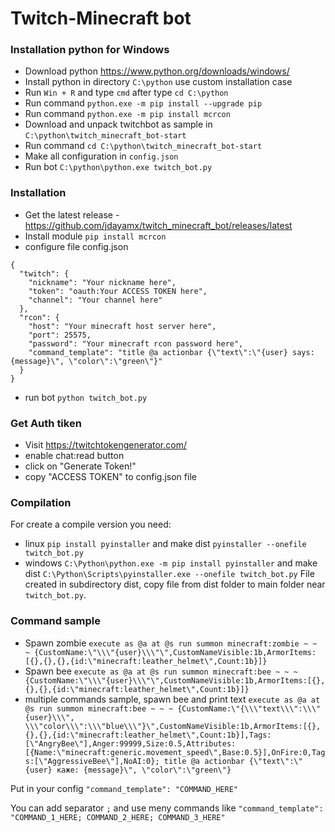 # Twitch-Minecraft bot
### Installation python for Windows
- Download python https://www.python.org/downloads/windows/
- Install python in directory `C:\python` use custom installation case
- Run `Win + R` and type `cmd` after type `cd C:\python`
- Run command `python.exe -m pip install --upgrade pip`
- Run command `python.exe -m pip install mcrcon`
- Download and unpack twitchbot as sample in `C:\python\twitch_minecraft_bot-start`
- Run command `cd C:\python\twitch_minecraft_bot-start`
- Make all configuration in `config.json`
- Run bot `C:\python\python.exe twitch_bot.py`

### Installation
- Get the latest release - https://github.com/jdayamx/twitch_minecraft_bot/releases/latest
- Install module `pip install mcrcon`
- configure file config.json
```
{
  "twitch": {
    "nickname": "Your nickname here",
    "token": "oauth:Your ACCESS TOKEN here",
    "channel": "Your channel here"
  },
  "rcon": {
    "host": "Your minecraft host server here",
    "port": 25575,
    "password": "Your minecraft rcon password here",
    "command_template": "title @a actionbar {\"text\":\"{user} says: {message}\", \"color\":\"green\"}"
  }
}
```
- run bot `python twitch_bot.py`
### Get Auth tiken
- Visit https://twitchtokengenerator.com/
- enable chat:read button
- click on "Generate Token!"
- copy "ACCESS TOKEN" to config.json file

### Compilation
For create a compile version you need:
- linux  `pip install pyinstaller` and make dist `pyinstaller --onefile twitch_bot.py`
- windows `C:\Python\python.exe -m pip install pyinstaller` and make dist `C:\Python\Scripts\pyinstaller.exe --onefile twitch_bot.py`
File created in subdirectory dist, copy file from dist folder to main folder near `twitch_bot.py`.

### Command sample
- Spawn zombie `execute as @a at @s run summon minecraft:zombie ~ ~ ~ {CustomName:\"\\\"{user}\\\"\",CustomNameVisible:1b,ArmorItems:[{},{},{},{id:\"minecraft:leather_helmet\",Count:1b}]}`
- Spawn bee `execute as @a at @s run summon minecraft:bee ~ ~ ~ {CustomName:\"\\\"{user}\\\"\",CustomNameVisible:1b,ArmorItems:[{},{},{},{id:\"minecraft:leather_helmet\",Count:1b}]}`
- multiple commands sample, spawn bee and print text `execute as @a at @s run summon minecraft:bee ~ ~ ~ {CustomName:\"{\\\"text\\\":\\\"{user}\\\", \\\"color\\\":\\\"blue\\\"}\",CustomNameVisible:1b,ArmorItems:[{},{},{},{id:\"minecraft:leather_helmet\",Count:1b}],Tags:[\"AngryBee\"],Anger:99999,Size:0.5,Attributes:[{Name:\"minecraft:generic.movement_speed\",Base:0.5}],OnFire:0,Tags:[\"AggressiveBee\"],NoAI:0}; title @a actionbar {\"text\":\"{user} каже: {message}\", \"color\":\"green\"}`

Put in your config  `"command_template": "COMMAND_HERE"` 

You can add separator `;` and use meny commands like `"command_template": "COMMAND_1_HERE; COMMAND_2_HERE; COMMAND_3_HERE" `
